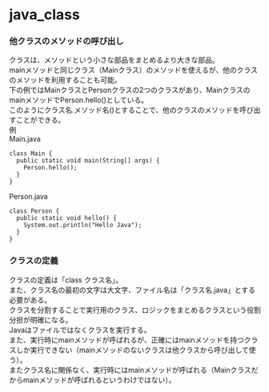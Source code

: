 # java_class
### 他クラスのメソッドの呼び出し  
クラスは、メソッドという小さな部品をまとめるより大きな部品。  
mainメソッドと同じクラス（Mainクラス）のメソッドを使えるが、他のクラスのメソッドを利用することも可能。  
下の例ではMainクラスとPersonクラスの2つのクラスがあり、MainクラスのmainメソッドでPerson.hello()としている。    
このようにクラス名.メソッド名()とすることで、他のクラスのメソッドを呼び出すことができる。  
例  
Main.java
```
class Main {
  public static void main(String[] args) {
    Person.hello();
  }
}
```
  
Person.java
```
class Person {
  public static void hello() {
    System.out.println("Hello Java");
  }
}
```

### クラスの定義  
クラスの定義は「class クラス名」。  
また、クラス名の最初の文字は大文字、ファイル名は「クラス名.java」とする必要がある。  
クラスを分割することで実行用のクラス、ロジックをまとめるクラスという役割分担が明確になる。  
Javaはファイルではなくクラスを実行する。  
また、実行時にmainメソッドが呼ばれるが、正確にはmainメソッドを持つクラスしか実行できない（mainメソッドのないクラスは他クラスから呼び出して使う）。  
またクラス名に関係なく、実行時にはmainメソッドが呼ばれる（Mainクラスだからmainメソッドが呼ばれるというわけではない）。  
